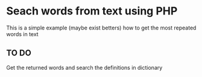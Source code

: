 # Seach words from text using PHP

This is a simple example (maybe exist betters) how to get the most repeated words in text

## TO DO
Get the returned words and search the definitions in dictionary